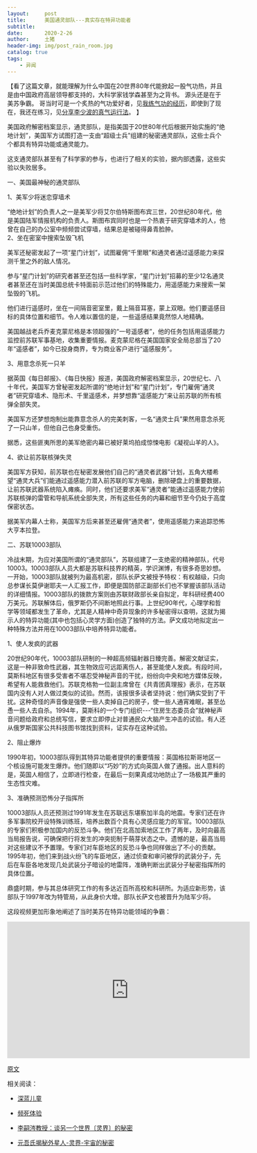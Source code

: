 ```yaml
---
layout:     post
title:      美国通灵部队---真实存在特异功能者
subtitle:   
date:       2020-2-26
author:     土猪
header-img: img/post_rain_room.jpg
catalog: true
tags:
    - 异闻
---
```



【看了这篇文章，就能理解为什么中国在20世界80年代能掀起一股气功热，并且是由中国政府高层领导都支持的，大科学家钱学森甚至为之背书。 源头还是在于美苏争霸。 哥当时可是一个炙热的气功爱好者，见[我练气功的经历](http://livinginau.life/2018/01/20/%E6%88%91%E7%BB%83%E6%B0%94%E5%8A%9F%E7%9A%84%E7%BB%8F%E5%8E%86/)，即使到了现在，我还在练习，见[分享李少波的真气运行法](http://livinginau.life/2016/12/19/%E5%88%86%E4%BA%AB%E6%9D%8E%E5%B0%91%E6%B3%A2%E7%9A%84%E7%9C%9F%E6%B0%94%E8%BF%90%E8%A1%8C%E6%B3%95/)。 】



美国政府解密档案显示，通灵部队，是指美国于20世80年代后根据开始实施的“绝地计划”，美国军方试图打造一支由“超级士兵”组建的秘密通灵部队，这些士兵个个都具有特异功能或通灵能力。                      

这支通灵部队甚至有了科学家的参与，也进行了相关的实验，据内部透露，这些实验以失败居多。                                                                                                                                                                                      
                                                  

一、美国最神秘的通灵部队

1、美军少将迷恋穿墙术

“绝地计划”的负责人之一是美军少将艾尔伯特斯图布宾三世，20世纪80年代，他是美国陆军情报机构的负责人。斯图布宾同时也是一个热衷于研究穿墙术的人，他曾在自己的办公室中频频尝试穿墙，结果总是被碰得鼻青脸肿。                                                                                                                                                                                          
2、坐在密室中搜索坠毁飞机



美军还秘密发起了一项“星门计划”，试图雇佣“千里眼”和通灵者通过遥感能力来探测千里之外的敌人情况。

参与“星门计划”的研究者甚至还包括一些科学家，“星门计划”招募的至少12名通灵者甚至还在当时美国总统卡特面前示范过他们的特殊能力，用遥感能力来搜索一架坠毁的飞机。

他们进行遥感时，坐在一间隔音密室里，戴上隔音耳塞，蒙上双眼。他们要遥感目标的具体位置和细节。令人难以置信的是，一些遥感结果竟然惊人地精确。

美国越战老兵乔麦克蒙尼格是本领超强的“一号遥感者”，他的任务包括用遥感能力监控前苏联军事基地，收集重要情报。麦克蒙尼格在美国国家安全局总部当了20年“遥感者”，如今已投身商界，专为商业客户进行“遥感服务”。

3、用意念杀死一只羊



据英国《每日邮报》、《每日快报》报道，美国政府解密档案显示，20世纪七、八十年代，美国军方曾秘密发起所谓的“绝地计划”和“星门计划”，专门雇佣“通灵者”研究穿墙术、隐形术、千里遥感术，并梦想靠“遥感能力”来让前苏联的所有核弹全部失灵。

美国军方还梦想炮制出能靠意念杀人的完美刺客，一名“通灵士兵”果然用意念杀死了一只山羊，但他自己也身受重伤。

据悉，这些匪夷所思的美军绝密内幕已被好莱坞拍成惊悚电影《凝视山羊的人》。

4、欲让前苏联核弹失灵



美国军方获知，前苏联也在秘密发展他们自己的“通灵者武器”计划，五角大楼希望“通灵大兵”们能通过遥感能力潜入前苏联的军方电脑，删除硬盘上的重要数据，让前苏联武器系统陷入瘫痪。同时，他们还要求美军“通灵者”能通过遥感能力使前苏联核弹的雷管和导航系统全部失灵，所有这些任务的内幕和细节至今仍处于高度保密状态。

据美军内幕人士称，美国军方后来甚至还雇佣“通灵者”，使用遥感能力来追踪恐怖大亨本拉登。

二、苏联10003部队



冷战末期，为应对美国所谓的“通灵部队”，苏联组建了一支绝密的精神部队，代号10003。10003部队人员大都是苏联科技界的精英，学识渊博，有很多奇思妙想。一开始，10003部队就被列为最高机密，部队长萨文被授予特权：有权越级，只向总参谋长莫伊谢耶夫一人汇报工作，即便是国防部正副部长们也不掌握该部队活动的详细情报。10003部队的拨款方案则由苏联财政部长亲自拟定，年科研经费400万美元。苏联解体后，俄罗斯仍不间断地照此行事。上世纪90年代，心理学和哲学等领域都发生了革命，尤其是人精神中奇异现象的许多秘密得以查明，这就为揭示人的特异功能(其中也包括心灵学方面)创造了独特的方法。萨文成功地拟定出一种特殊方法并用在10003部队中培养特异功能者。

1、使人发疯的武器



20世纪90年代，10003部队研制的一种超高频辐射器日臻完善。解密文献证实，这是一种非致命性武器，其生物效应可远距离伤人，甚至能使人发疯。有段时间，莫斯科地区有很多受害者不堪忍受神秘声音的干扰，纷纷向中央和地方媒体反映，希望有人能救救他们。苏联克格勃一位副主席曾在《共青团真理报》表示，在苏联国内没有人对人做过类似的试验。然而，该报很多读者坚持说：他们确实受到了干扰。这种奇怪的声音像是强使一些人卖掉自己的房子，使一些人通宵难眠，甚至怂恿一些人去自杀。1994年，莫斯科的一个专门组织---“住房生态委员会”就神秘声音问题给政府和总统写信，要求立即停止对普通民众大脑产生冲击的试验。有人还从俄罗斯国家公共科技图书馆找到资料，证实存在这种试验。

2、阻止爆炸

1990年初，10003部队得到其特异功能者提供的重要情报：英国格拉斯哥地区一个核设施可能发生爆炸。他们随即以“巧妙”的方式向英国人做了通报。出人意料的是，英国人相信了，立即进行检查，在最后一刻果真成功地防止了一场极其严重的生态性灾难。

3、准确预测恐怖分子指挥所



10003部队人员还预测过1991年发生在苏联远东堪察加半岛的地震。专家们还在许多军事院校开设特殊训练班，培养出数百个具有心灵感应能力的军官。10003部队的专家们积极参加国内的反恐斗争。他们在北高加索地区工作了两年，及时向最高当局报告说，可确保把行将发生的冲突扼制于萌芽状态之中。遗憾的是，最高当局对这些建议不予置理。专家们对车臣地区的反恐斗争也同样做出了不小的贡献。1995年初，他们来到战火纷飞的车臣地区，通过侦查和审问被俘的武装分子，先后在车臣各地发现几处武装分子暗设的地雷阵，准确判断出武装分子秘密指挥所的具体位置。

鼎盛时期，参与其总体研究工作的有多达近百所高校和科研所。为适应新形势，该部队于1997年改为特管局，从此身价大增。部队长萨文也被晋升为陆军少将。


这段视频更加形象地阐述了当时美苏在特异功能领域的争霸：

<iframe width="560" height="315" src="https://www.youtube.com/embed/h7h7oD4kc6I" frameborder="0" allow="accelerometer; autoplay; encrypted-media; gyroscope; picture-in-picture" allowfullscreen></iframe>


[原文](https://mp.weixin.qq.com/s/HVluPtohUg2J0bjQyjV0MA)




相关阅读：


- [深蓝儿童](http://livinginau.life/2020/02/08/%E6%B7%B1%E8%93%9D%E5%84%BF%E7%AB%A5/)

- [频死体验](http://livinginau.life/2020/02/15/%E9%A2%91%E6%AD%BB%E4%BD%93%E9%AA%8C/)

- [李嗣涔教授：谈另一个世界〔灵界〕的秘密](http://livinginau.life/2020/02/13/%E6%9D%8E%E5%97%A3%E6%B6%94%E6%95%99%E6%8E%88%E8%B0%88%E5%8F%A6%E4%B8%80%E4%B8%AA%E4%B8%96%E7%95%8C%E7%81%B5%E7%95%8C%E7%9A%84%E7%A7%98%E5%AF%86/)

- [元吾氏揭秘外星人-灵界-宇宙的秘密](http://livinginau.life/2020/02/07/%E4%B8%AD%E5%9B%BD%E4%BF%AE%E7%9C%9F%E4%BA%BA%E5%A3%AB%E6%8F%AD%E7%A7%98%E5%A4%96%E6%98%9F%E4%BA%BA-%E7%81%B5%E7%95%8C-%E5%AE%87%E5%AE%99%E7%9A%84%E7%A7%98%E5%AF%86/)
